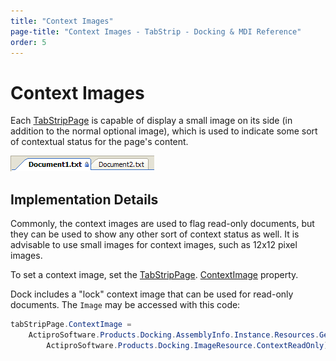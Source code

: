 ```yaml
---
title: "Context Images"
page-title: "Context Images - TabStrip - Docking & MDI Reference"
order: 5
---
```

# Context Images

Each [TabStripPage](xref:@ActiproUIRoot.Controls.Docking.TabStripPage) is capable of display a small image on its side (in addition to the normal optional image), which is used to indicate some sort of contextual status for the page's content.

![Screenshot](../images/tabstrip-context-image.gif)

## Implementation Details

Commonly, the context images are used to flag read-only documents, but they can be used to show any other sort of context status as well.  It is advisable to use small images for context images, such as 12x12 pixel images.

To set a context image, set the [TabStripPage](xref:@ActiproUIRoot.Controls.Docking.TabStripPage). [ContextImage](xref:@ActiproUIRoot.Controls.Docking.TabStripPage.ContextImage) property.

Dock includes a "lock" context image that can be used for read-only documents.  The `Image` may be accessed with this code:

```csharp
tabStripPage.ContextImage = 
	ActiproSoftware.Products.Docking.AssemblyInfo.Instance.Resources.GetImage(
		ActiproSoftware.Products.Docking.ImageResource.ContextReadOnly);
```
